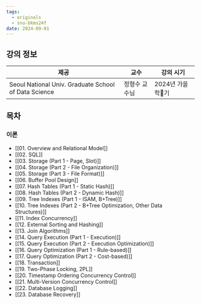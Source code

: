 ```yaml
---
tags:
  - originals
  - snu-bkms24f
date: 2024-09-01
---
```

## 강의 정보

| 제공                                                   | 교수      | 강의 시기       |
| ---------------------------------------------------- | ------- | ----------- |
| Seoul National Univ. Graduate School of Data Science | 정형수 교수님 | 2024년 가을학기 |

## 목차

### 이론

- [[01. Overview and Relational Model]]
- [[02. SQL]]
- [[03. Storage (Part 1 - Page, Slot)]]
- [[04. Storage (Part 2 - File Organization)]]
- [[05. Storage (Part 3 - File Format)]]
- [[06. Buffer Pool Design]]
- [[07. Hash Tables (Part 1 - Static Hash)]]
- [[08. Hash Tables (Part 2 - Dynamic Hash)]]
- [[09. Tree Indexes (Part 1 - ISAM, B+Tree)]]
- [[10. Tree Indexes (Part 2 - B+Tree Optimization, Other Data Structures)]]
- [[11. Index Concurrency]]
- [[12. External Sorting and Hashing]]
- [[13. Join Algorithms]]
- [[14. Query Execution (Part 1 - Execution)]]
- [[15. Query Execution (Part 2 - Execution Optimization)]]
- [[16. Query Optimization (Part 1 - Rule-based)]]
- [[17. Query Optimization (Part 2 - Cost-based)]]
- [[18. Transaction]]
- [[19. Two-Phase Locking, 2PL]]
- [[20. Timestamp Ordering Concurrency Control]]
- [[21. Multi-Version Concurrency Control]]
- [[22. Database Logging]]
- [[23. Database Recovery]]